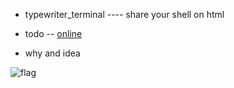 - typewriter_terminal ---- share your shell on html  

- todo -- [online](https://github.com/pkwenda/new-bee)

- why and idea  

![flag](http://op0c7euw0.bkt.clouddn.com/D6FCC662-038B-4557-8A64-AF0DB6B3EEB5.png)
